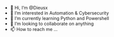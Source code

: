 - 👋 Hi, I’m @Dieusx
- 👀 I’m interested in Automation & Cybersecurity
- 🌱 I’m currently learning Python and Powershell
- 💞️ I’m looking to collaborate on anything
- 📫 How to reach me ...

<!---
Dieusx/Dieusx is a ✨ special ✨ repository because its `README.md` (this file) appears on your GitHub profile.
You can click the Preview link to take a look at your changes.
--->
